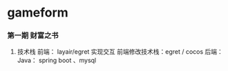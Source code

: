 # gameform

### 第一期 财富之书
1. 技术栈
前端： layair/egret 实现交互
前端修改技术栈：egret / cocos 
后端：Java： spring boot 、mysql